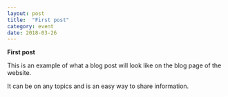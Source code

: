 ```yaml
---
layout: post
title:  "First post"
category: event
date: 2018-03-26
---
```


**First post**

This is an example of what a blog post will look like on the blog page of the website.
<!-- more -->
It can be on any topics and is an easy way to share information.
